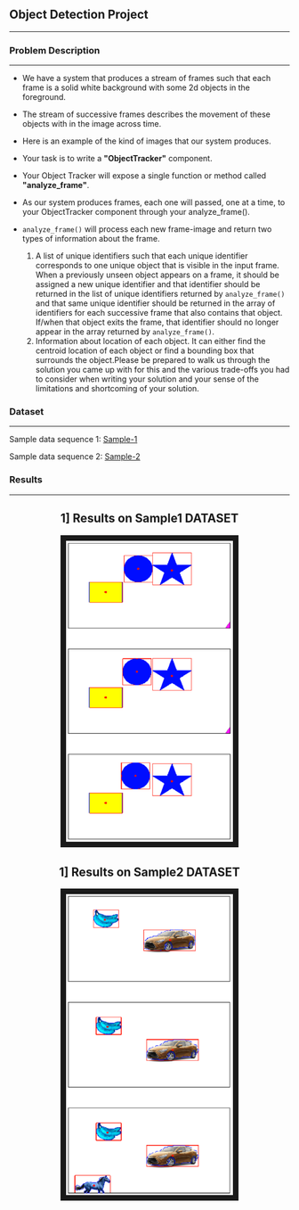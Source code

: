 ## Object Detection Project
-----
 
### Problem Description 
---
 - We have a system that produces a stream of frames such that each frame is a solid white background with some 2d objects in the foreground.
 - The stream of successive frames describes the movement of these objects with in the image across time.
 - Here is an example of the kind of images that our system produces.
 - Your task is to write a **"ObjectTracker"** component.
 - Your Object Tracker will expose a single function or method called **"analyze_frame"**.
 - As our system produces frames, each one will passed, one at a time, to your ObjectTracker component through your analyze_frame().
 - `analyze_frame()` will process each new frame-image and return two types of information about the frame.
   
     1. A list of unique identifiers such that each unique identifier corresponds to one unique
object that is visible in the input frame. When a previously unseen object appears on a
frame, it should be assigned a new unique identifier and that identifier should be
returned in the list of unique identifiers returned by `analyze_frame()` and that same
unique identifier should be returned in the array of identifiers for each successive frame
that also contains that object. If/when that object exits the frame, that identifier should no
longer appear in the array returned by `analyze_frame()`.
     2. Information about location of each object. It can either find the centroid location of each
object or find a bounding box that surrounds the object.Please be prepared to walk us through the solution you came up with for this and the various
trade-offs you had to consider when writing your solution and your sense of the limitations and
shortcoming of your solution.
 
### Dataset
---
Sample data sequence 1:
[Sample-1](https://github.com/jayshah19949596/Object-Detection-With-White-Background/tree/master/sample1/sample1)

Sample data sequence 2:
[Sample-2](https://github.com/jayshah19949596/Object-Detection-With-White-Background/tree/master/sample2/sample2)


### Results
---


 <center> <h2> 1] Results on Sample1 DATASET  </h2> </center>
    <center> <img src="https://github.com/jayshah19949596/Object-Detection-With-White-Background/blob/master/image_resources/Sample1Result1.png"
alt="Navigation drawer" width="300" height="540" border="10" /></center>

  <center><h2> 1] Results on Sample2 DATASET  </h2></center>
  <center><img src="https://github.com/jayshah19949596/Object-Detection-With-White-Background/blob/master/image_resources/Sample2Res2.png"
alt="Navigation drawer" width="300" height="540" border="10" /></center>

